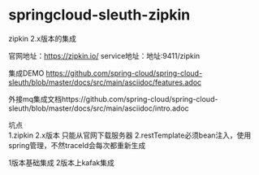 # springcloud-sleuth-zipkin
zipkin 2.x版本的集成

官网地址：https://zipkin.io/
service地址：地址:9411/zipkin

集成DEMO https://github.com/spring-cloud/spring-cloud-sleuth/blob/master/docs/src/main/asciidoc/features.adoc

外接mq集成文档https://github.com/spring-cloud/spring-cloud-sleuth/blob/master/docs/src/main/asciidoc/intro.adoc

坑点  
1.zipkin 2.x版本 只能从官网下载服务器
2.restTemplate必须bean注入，使用spring管理，不然traceId会每次都重新生成


1版本基础集成
2版本上kafak集成





